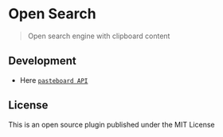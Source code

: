 # Open Search

> Open search engine with clipboard content

## Development

* Here [`pasteboard API`](https://doc.here.app/#/jsAPI/pasteboard)

## License

This is an open source plugin published under the MIT License